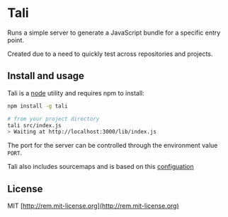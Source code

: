 # Tali

Runs a simple server to generate a JavaScript bundle for a specific entry point.

Created due to a need to quickly test across repositories and projects.

## Install and usage

Tali is a [node](https://nodejs.com) utility and requires npm to install:

```bash
npm install -g tali

# from your project directory
tali src/index.js
> Waiting at http://localhost:3000/lib/index.js
```

The port for the server can be controlled through the environment value `PORT`.

Tali also includes sourcemaps and is based on this [configuation](https://github.com/remy/tali/blob/master/lib/webpack.config.js)


## License

MIT [http://rem.mit-license.org](http://rem.mit-license.org)
